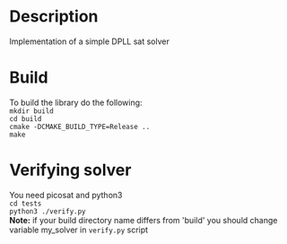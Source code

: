 # Description
Implementation of a simple DPLL sat solver
# Build
To build the library do the following:  
`mkdir build`  
`cd build`  
`cmake -DCMAKE_BUILD_TYPE=Release ..`  
`make`
# Verifying solver
You need picosat and python3  
`cd tests`  
`python3 ./verify.py`  
**Note:** if your build directory name differs from 'build' you should change variable my_solver in `verify.py` script
